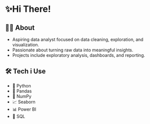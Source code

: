 # ✨Hi There!

## 🧑‍💻 About

- Aspiring data analyst focused on data cleaning, exploration, and visualization.  
- Passionate about turning raw data into meaningful insights.  
- Projects include exploratory analysis, dashboards, and reporting.

## 🛠️ Tech i Use

- 🐍 Python  
- 🐼 Pandas  
- 🔢 NumPy  
- 📈 Seaborn  
- 📊 Power BI
- 📂 SQL
